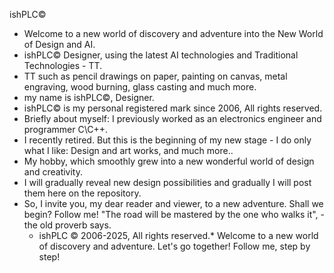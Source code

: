 ishPLC©️
- Welcome to a new world of discovery and adventure into the New World of Design and AI.
- ishPLC©️ Designer, using the latest AI technologies and Traditional Technologies - TT.
- TT such as pencil drawings on paper, painting on canvas, metal engraving, wood burning, glass casting and much more.
- my name is ishPLC©️, Designer.
- ishPLC©️ is my personal registered mark since 2006, All rights reserved.
- Briefly about myself: I previously worked as an electronics engineer and programmer C\C++.
- I recently retired. But this is the beginning of my new stage - I do only what I like: Design and art works, and much more..
- My hobby, which smoothly grew into a new wonderful world of design and creativity.
- I will gradually reveal new design possibilities and gradually I will post them here on the repository.
- So, I invite you, my dear reader and viewer, to a new adventure. Shall we begin? Follow me!
  "The road will be mastered by the one who walks it", - the old proverb says.
  * ishPLC © 2006-2025, All rights reserved.*
  Welcome to a new world of discovery and adventure. Let's go together! Follow me, step by step!
  
